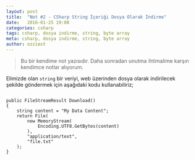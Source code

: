 ```yaml
---
layout: post
title:  "Not #2 - CSharp String İçeriği Dosya Olarak İndirme"
date:   2016-01-25 19:00
categories: csharp
tags: csharp, dosya indirme, string, byte array
meta: csharp, dosya indirme, string, byte array
author: ozziest
---
```


> Bu bir kendime not yazısıdır. Daha sonradan unutma ihtimalime karşın kendimce notlar alıyorum. 

Elimizde olan `string` bir veriyi, web üzerinden dosya olarak indirilecek şekilde göndermek için aşağıdaki kodu kullanabiliriz;

<pre><code class="language-js">
public FileStreamResult Download()
{
	string content = "My Data Content";
    return File(
    	new MemoryStream(
    		Encoding.UTF8.GetBytes(content)
    	), 
    	"application/text", 
    	"file.txt"
    );
}	
</code></pre>